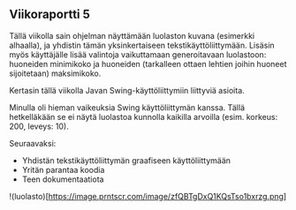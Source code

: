 ## Viikoraportti 5

Tällä viikolla sain ohjelman näyttämään luolaston kuvana (esimerkki alhaalla), ja yhdistin tämän yksinkertaiseen tekstikäyttöliittymään. Lisäsin myös käyttäjälle lisää valintoja vaikuttamaan generoitavaan luolastoon: huoneiden minimikoko ja huoneiden (tarkalleen ottaen lehtien joihin huoneet sijoitetaan) maksimikoko. 

Kertasin tällä viikolla Javan Swing-käyttöliittymiin liittyviä asioita.

Minulla oli hieman vaikeuksia Swing käyttöliittymän kanssa. Tällä hetkelläkään se ei näytä luolastoa kunnolla kaikilla arvoilla (esim. korkeus: 200, leveys: 10).

Seuraavaksi: 
* Yhdistän tekstikäyttöliittymän graafiseen käyttöliittymään
* Yritän parantaa koodia
* Teen dokumentaatiota

!(luolasto)[https://image.prntscr.com/image/zfQBTgDxQ1KQsTso1bxrzg.png]
